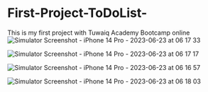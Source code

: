# First-Project-ToDoList-
This is my first project with Tuwaiq Academy Bootcamp online![Simulator Screenshot - iPhone 14 Pro - 2023-06-23 at 06 17 33](https://github.com/faisal-20/First-Project-ToDoList-/assets/63608334/3d47b83a-a2a5-47e2-b858-394fa1b39d2d)

![Simulator Screenshot - iPhone 14 Pro - 2023-06-23 at 06 17 17](https://github.com/faisal-20/First-Project-ToDoList-/assets/63608334/56085666-4811-43b3-8de4-d24ac2a7fb5e)

![Simulator Screenshot - iPhone 14 Pro - 2023-06-23 at 06 16 57](https://github.com/faisal-20/First-Project-ToDoList-/assets/63608334/e4d87735-c196-409b-b96b-9ccdb72998ea)

![Simulator Screenshot - iPhone 14 Pro - 2023-06-23 at 06 18 03](https://github.com/faisal-20/First-Project-ToDoList-/assets/63608334/31954c80-0053-40b9-a8fc-98e85421266f)
